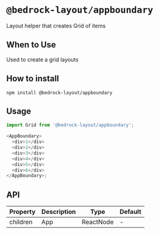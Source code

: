 # `@bedrock-layout/appboundary`

Layout helper that creates Grid of items

## When to Use

Used to create a grid layouts

## How to install

`npm install @bedrock-layout/appboundary`

## Usage

```javascript
import Grid from '@bedrock-layout/appboundary';

<AppBoundary>
  <div>1</div>
  <div>2</div>
  <div>3</div>
  <div>4</div>
  <div>5</div>
  <div>6</div>
</AppBoundary>;
```

## API

| Property | Description | Type      | Default |
| -------- | ----------- | --------- | ------- |
| children | App         | ReactNode | -       |
